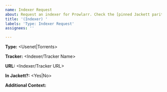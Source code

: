 ```yaml
---
name: Indexer Request
about: Request an indexer for Prowlarr. Check the [pinned Jackett parity issue](https://github.com/Prowlarr/Prowlarr/issues/29) prior to submitting a request. Duplicated requests will be closed without warning. Please search GitHub prior to requesting.
title: '(Indexer) '
labels: 'Type: Indexer Request'
assignees: ''

---
```


<!-- Check the pinned Jackett parity issue prior to submitting a request. Duplicated requests or requests covered in existing GitHub Issues will be closed without warning. Please search GitHub prior to requesting.-->

**Type:** <Usenet|Torrents>

**Tracker:** <Indexer/Tracker Name>

**URL:** <Indexer/Tracker URL>

**In Jackett?:** <Yes|No>
<!-- Check the pinned Jackett parity issue prior to submitting a request. Duplicated requests or requests covered in existing GitHub Issues will be closed without warning. Please search GitHub prior to requesting.-->

**Additional Context:**
<!-- Add any other context or screenshots about the request here. -->
